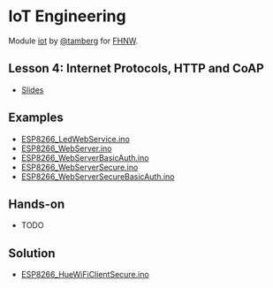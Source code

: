 # IoT Engineering
Module [iot](https://www.fhnw.ch/de/studium/module/9280188) by [@tamberg](https://twitter.com/tamberg) for [FHNW](https://www.fhnw.ch/).

## Lesson 4: Internet Protocols, HTTP and CoAP
- [Slides](http://www.tamberg.org/fhnw/2024/hs/IoT04InternetProtocols.pdf)

## Examples
- [ESP8266_LedWebService.ino](Arduino/ESP8266_LedWebService/ESP8266_LedWebService.ino)
- [ESP8266_WebServer.ino](Arduino/ESP8266_WebServer/ESP8266_WebServer.ino)
- [ESP8266_WebServerBasicAuth.ino](Arduino/ESP8266_WebServerBasicAuth/ESP8266_WebServerBasicAuth.ino)
- [ESP8266_WebServerSecure.ino](Arduino/ESP8266_WebServerSecure/ESP8266_WebServerSecure.ino)
- [ESP8266_WebServerSecureBasicAuth.ino](Arduino/ESP8266_WebServerSecureBasicAuth/ESP8266_WebServerSecureBasicAuth.ino)

## Hands-on
- TODO

## Solution
- [ESP8266_HueWiFiClientSecure.ino](Arduino/ESP8266_HueWiFiClientSecure/ESP8266_HueWiFiClientSecure.ino)
